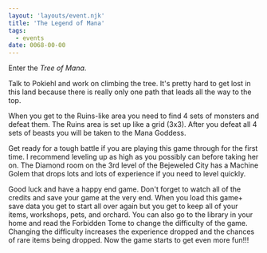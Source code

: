 ```yaml
---
layout: 'layouts/event.njk'
title: 'The Legend of Mana'
tags:
  - events
date: 0068-00-00
---
```

Enter the *Tree of Mana*.

Talk to Pokiehl and work on climbing the tree. It's pretty hard to get lost in this land because there is really only one path that leads all the way to the top.

When you get to the Ruins-like area you need to find 4 sets of monsters and defeat them. The Ruins area is set up like a grid (3x3). After you defeat all 4 sets of beasts you will be taken to the Mana Goddess.

Get ready for a tough battle if you are playing this game through for the first time. I recommend leveling up as high as you possibly can before taking her on. The Diamond room on the 3rd level of the Bejeweled City has a Machine Golem that drops lots and lots of experience if you need to level quickly.

Good luck and have a happy end game. Don't forget to watch all of the credits and save your game at the very end. When you load this game+ save data you get to start all over again but you get to keep all of your items, workshops, pets, and orchard. You can also go to the library in your home and read the Forbidden Tome to change the difficulty of the game. Changing the difficulty increases the experience dropped and the chances of rare items being dropped. Now the game starts to get even more fun!!!